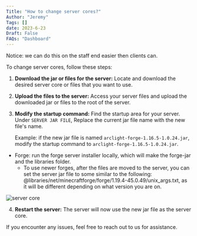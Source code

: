 ```yaml
---
Title: "How to change server cores?"
Author: "Jeremy"
Tags: []
date: 2023-6-23
Draft: False
FAQs: "Dashboard"
---
```

Notice: we can do this on the staff end easier then clients can.

To change server cores, follow these steps:

1. **Download the jar or files for the server:** Locate and download the desired server core or files that you want to use.

2. **Upload the files to the server:** Access your server files and upload the downloaded jar or files to the root of the server.

3. **Modify the startup command:** Find the startup area for your server. Under  `SERVER JAR FILE`, Replace the current jar file name with the new file's name.

   Example: if the new jar file is named `arclight-forge-1.16.5-1.0.24.jar`, modify the startup command to `arclight-forge-1.16.5-1.0.24.jar`.
- Forge: run the forge server installer locally, which will make the  forge-jar and the libraries folder.
   - To use newer forges, after the files are moved to the server, you can set the server jar file to some similar to the following: @libraries/net/minecraftforge/forge/1.19.4-45.0.49/unix_args.txt, as it will be different depending on what version you are on.
   
![server core](../../static/images/servercore.jpg)

4. **Restart the server:** The server will now use the new jar file as the server core.

If you encounter any issues, feel free to reach out to us for assistance.
